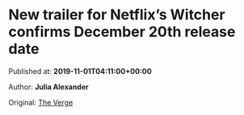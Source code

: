 
# New trailer for Netflix’s Witcher confirms December 20th release date

Published at: **2019-11-01T04:11:00+00:00**

Author: **Julia Alexander**

Original: [The Verge](https://www.theverge.com/2019/10/31/20941570/netflix-the-witcher-release-date-henry-cavill-geralt-cd-projekt-red-bath-tub)


